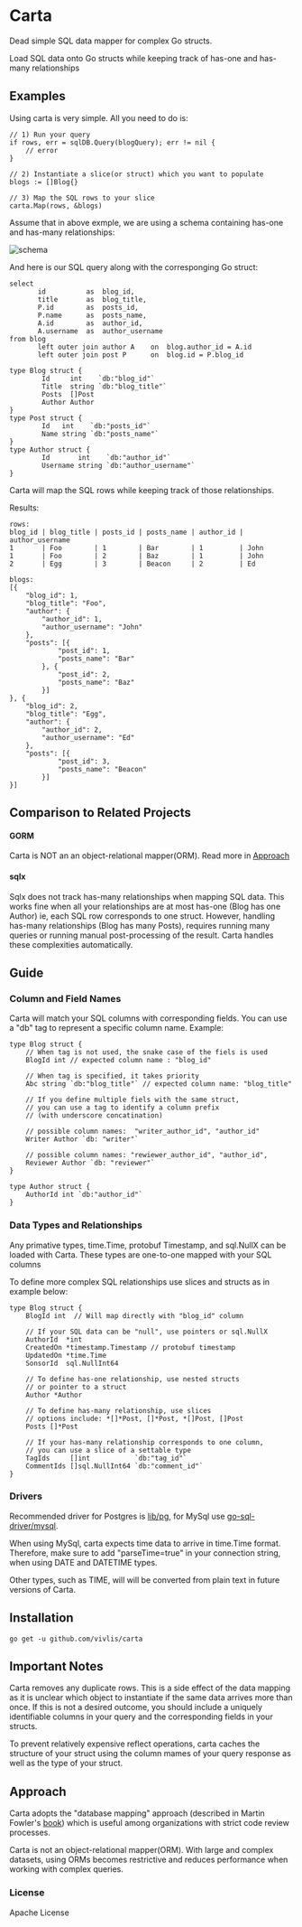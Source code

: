 
# Carta
Dead simple SQL data mapper for complex Go structs. 

Load SQL data onto Go structs while keeping track of has-one and has-many relationships

## Examples 
Using carta is very simple. All you need to do is: 
```
// 1) Run your query
if rows, err = sqlDB.Query(blogQuery); err != nil {
	// error
}

// 2) Instantiate a slice(or struct) which you want to populate 
blogs := []Blog{}

// 3) Map the SQL rows to your slice
carta.Map(rows, &blogs)
```

Assume that in above exmple, we are using a schema containing has-one and has-many relationships:

![schema](https://i.ibb.co/SPH3zhQ/Schema.png)

And here is our SQL query along with the corresponging Go struct:
```
select
       id          as  blog_id,
       title       as  blog_title,
       P.id        as  posts_id,         
       P.name      as  posts_name,
       A.id        as  author_id,      
       A.username  as  author_username
from blog
       left outer join author A    on  blog.author_id = A.id
       left outer join post P      on  blog.id = P.blog_id
```

```
type Blog struct {
        Id     int    `db:"blog_id"`
        Title  string `db:"blog_title"`
        Posts  []Post
        Author Author
}
type Post struct {
        Id   int    `db:"posts_id"`
        Name string `db:"posts_name"`
}
type Author struct {
        Id       int    `db:"author_id"`
        Username string `db:"author_username"`
}
```
Carta will map the SQL rows while keeping track of those relationships. 

Results: 
```
rows:
blog_id | blog_title | posts_id | posts_name | author_id | author_username
1       | Foo        | 1        | Bar        | 1         | John
1       | Foo        | 2        | Baz        | 1         | John
2       | Egg        | 3        | Beacon     | 2         | Ed

blogs:
[{
	"blog_id": 1,
	"blog_title": "Foo",
	"author": {
		"author_id": 1,
		"author_username": "John"
	},
	"posts": [{
			"post_id": 1,
			"posts_name": "Bar"
		}, {
			"post_id": 2,
			"posts_name": "Baz"
		}]
}, {
	"blog_id": 2,
	"blog_title": "Egg",
	"author": {
		"author_id": 2,
		"author_username": "Ed"
	},
	"posts": [{
			"post_id": 3,
			"posts_name": "Beacon"
		}]
}]
```


## Comparison to Related Projects

#### GORM
Carta is NOT an an object-relational mapper(ORM). Read more in [Approach](#Approach)

#### sqlx
Sqlx does not track has-many relationships when mapping SQL data. This works fine when all your relationships are at most has-one (Blog has one Author) ie, each SQL row corresponds to one struct. However, handling has-many relationships (Blog has many Posts), requires  running many queries or running manual post-processing of the result. Carta handles these complexities automatically.

## Guide

### Column and Field Names

Carta will match your SQL columns with corresponding fields. You can use a "db" tag to represent a specific column name.
Example:

```
type Blog struct {
	// When tag is not used, the snake case of the fiels is used
	BlogId int // expected column name : "blog_id"

	// When tag is specified, it takes priority
	Abc string `db:"blog_title"` // expected column name: "blog_title"

	// If you define multiple fiels with the same struct,
	// you can use a tag to identify a column prefix 
	// (with underscore concatination)

	// possible column names:  "writer_author_id", "author_id"
	Writer Author `db: "writer"`
        
	// possible column names: "rewiewer_author_id", "author_id",
	Reviewer Author `db: "reviewer"`
}

type Author struct {
	AuthorId int `db:"author_id"`
}
```

### Data Types and Relationships

Any primative types, time.Time, protobuf Timestamp, and sql.NullX can be loaded with Carta.
These types are one-to-one mapped with your SQL columns

To define more complex SQL relationships use slices and structs as in example below:

```
type Blog struct {
	BlogId int  // Will map directly with "blog_id" column 

	// If your SQL data can be "null", use pointers or sql.NullX
	AuthorId  *int
	CreatedOn *timestamp.Timestamp // protobuf timestamp
	UpdatedOn *time.Time
	SonsorId  sql.NullInt64

	// To define has-one relationship, use nested structs 
	// or pointer to a struct
	Author *Author

	// To define has-many relationship, use slices
	// options include: *[]*Post, []*Post, *[]Post, []Post
	Posts []*Post 

	// If your has-many relationship corresponds to one column,
	// you can use a slice of a settable type
	TagIds     []int           `db:"tag_id"`
	CommentIds []sql.NullInt64 `db:"comment_id"`
}
```

### Drivers 

Recommended driver for Postgres is [lib/pg](https://github.com/lib/pq), for MySql use [go-sql-driver/mysql](https://github.com/go-sql-driver/mysql).

When using MySql, carta expects time data to arrive in time.Time format. Therefore, make sure to add "parseTime=true" in your connection string, when using DATE and DATETIME types.

Other types, such as TIME, will will be converted from plain text in future versions of Carta.

## Installation 
```
go get -u github.com/vivlis/carta
```


## Important Notes 

Carta removes any duplicate rows. This is a side effect of the data mapping as it is unclear which object to instantiate if the same data arrives more than once.
If this is not a desired outcome, you should include a uniquely identifiable columns in your query and the corresponding fields in your structs.
 
To prevent relatively expensive reflect operations, carta caches the structure of your struct using the column mames of your query response as well as the type of your struct. 

## Approach
Carta adopts the "database mapping" approach (described in Martin Fowler's [book](https://books.google.com/books?id=FyWZt5DdvFkC&lpg=PA1&dq=Patterns%20of%20Enterprise%20Application%20Architecture%20by%20Martin%20Fowler&pg=PT187#v=onepage&q=active%20record&f=false)) which is useful among organizations with strict code review processes.

Carta is not an object-relational mapper(ORM). With large and complex datasets, using ORMs becomes restrictive and reduces performance when working with complex queries. 

### License
Apache License
